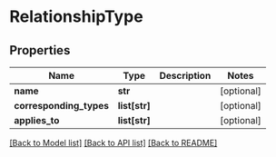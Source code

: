 # RelationshipType

## Properties
Name | Type | Description | Notes
------------ | ------------- | ------------- | -------------
**name** | **str** |  | [optional] 
**corresponding_types** | **list[str]** |  | [optional] 
**applies_to** | **list[str]** |  | [optional] 

[[Back to Model list]](../README.md#documentation-for-models) [[Back to API list]](../README.md#documentation-for-api-endpoints) [[Back to README]](../README.md)


